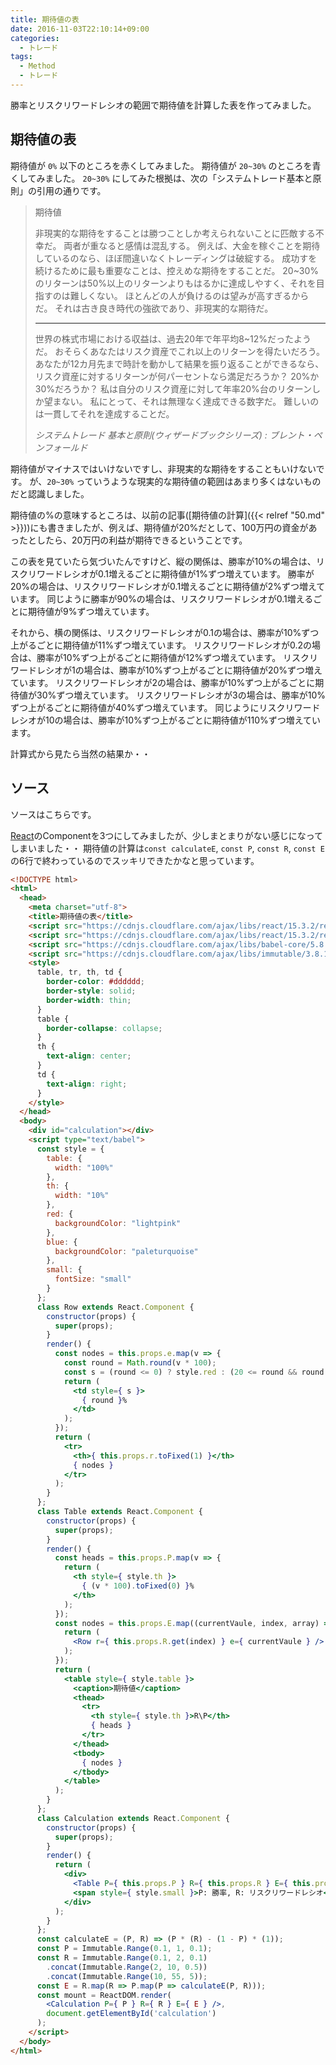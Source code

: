 ```yaml
---
title: 期待値の表
date: 2016-11-03T22:10:14+09:00
categories:
  - トレード
tags:
  - Method
  - トレード
---
```


勝率とリスクリワードレシオの範囲で期待値を計算した表を作ってみました。

<!--more-->

## 期待値の表

期待値が `0%` 以下のところを赤くしてみました。
期待値が `20~30%` のところを青くしてみました。
`20~30%` にしてみた根拠は、次の「システムトレード基本と原則」の引用の通りです。

> 期待値
>
> 非現実的な期待をすることは勝つことしか考えられないことに匹敵する不幸だ。
> 両者が重なると感情は混乱する。
> 例えば、大金を稼ぐことを期待しているのなら、ほぼ間違いなくトレーディングは破綻する。
> 成功すを続けるために最も重要なことは、控えめな期待をすることだ。
> 20~30%のリターンは50%以上のリターンよりもはるかに達成しやすく、それを目指すのは難しくない。
> ほとんどの人が負けるのは望みが高すぎるからだ。
> それは古き良き時代の強欲であり、非現実的な期待だ。
>
> ---
>
> 世界の株式市場における収益は、過去20年で年平均8~12%だったようだ。
> おそらくあなたはリスク資産でこれ以上のリターンを得たいだろう。
> あなたが12カ月先まで時計を動かして結果を振り返ることができるなら、リスク資産に対するリターンが何パーセントなら満足だろうか？
> 20%か30%だろうか？
> 私は自分のリスク資産に対して年率20%台のリターンしか望まない。
> 私にとって、それは無理なく達成できる数字だ。
> 難しいのは一貫してそれを達成することだ。
>
> <cite>システムトレード 基本と原則(ウィザードブックシリーズ) : ブレント・ペンフォールド</cite>

<script src="https://cdnjs.cloudflare.com/ajax/libs/react/15.3.2/react.min.js"></script>
<script src="https://cdnjs.cloudflare.com/ajax/libs/react/15.3.2/react-dom.min.js"></script>
<script src="https://cdnjs.cloudflare.com/ajax/libs/babel-core/5.8.38/browser.min.js"></script>
<script src="https://cdnjs.cloudflare.com/ajax/libs/immutable/3.8.1/immutable.min.js"></script>
<style>
  table, tr, th, td {
    border-color: #dddddd;
    border-style: solid;
    border-width: thin;
  }
  table {
    border-collapse: collapse;
  }
  th {
    text-align: center;
  }
  td {
    text-align: right;
  }
</style>
<div id="calculation"></div>
<script type="text/babel">
  const style = {
    table: {
      width: "100%"
    },
    th: {
      width: "10%"
    },
    red: {
      backgroundColor: "lightpink"
    },
    blue: {
      backgroundColor: "paleturquoise"
    },
    small: {
      fontSize: "small"
    }
  };
  class Row extends React.Component {
    constructor(props) {
      super(props);
    }
    render() {
      const nodes = this.props.e.map(v => {
        const round = Math.round(v * 100);
        const s = (round <= 0) ? style.red : (20 <= round && round <= 30) ? style.blue : {};
        return (
          <td style={ s }>
            { round }%
          </td>
        );
      });
      return (
        <tr>
          <th>{ this.props.r.toFixed(1) }</th>
          { nodes }
        </tr>
      );
    }
  };
  class Table extends React.Component {
    constructor(props) {
      super(props);
    }
    render() {
      const heads = this.props.P.map(v => {
        return (
          <th style={ style.th }>
            { (v * 100).toFixed(0) }%
          </th>
        );
      });
      const nodes = this.props.E.map((currentVaule, index, array) => {
        return (
          <Row r={ this.props.R.get(index) } e={ currentVaule } />
        );
      });
      return (
        <table style={ style.table }>
          <caption>期待値</caption>
          <thead>
            <tr>
              <th style={ style.th }>R\P</th>
              { heads }
            </tr>
          </thead>
          <tbody>
            { nodes }
          </tbody>
        </table>
      );
    }
  };
  class Calculation extends React.Component {
    constructor(props) {
      super(props);
    }
    render() {
      return (
        <div>
          <Table P={ this.props.P } R={ this.props.R } E={ this.props.E } />
          <span style={ style.small }>P: 勝率, R: リスクリワードレシオ</span>
        </div>
      );
    }
  };
  const calculateE = (P, R) => (P * (R) - (1 - P) * (1));
  const P = Immutable.Range(0.1, 1, 0.1);
  const R = Immutable.Range(0.1, 2, 0.1)
    .concat(Immutable.Range(2, 10, 0.5))
    .concat(Immutable.Range(10, 55, 5));
  const E = R.map(R => P.map(P => calculateE(P, R)));
  const mount = ReactDOM.render(
    <Calculation P={ P } R={ R } E={ E } />,
    document.getElementById('calculation')
  );
</script>

期待値がマイナスではいけないですし、非現実的な期待をすることもいけないです。
が、`20~30%` っていうような現実的な期待値の範囲はあまり多くはないものだと認識しました。

期待値の%の意味するところは、以前の記事([期待値の計算]({{< relref "50.md" >}}))にも書きましたが、例えば、期待値が20%だとして、100万円の資金があったとしたら、20万円の利益が期待できるということです。

この表を見ていたら気づいたんですけど、縦の関係は、勝率が10%の場合は、リスクリワードレシオが0.1増えるごとに期待値が1%ずつ増えています。
勝率が20%の場合は、リスクリワードレシオが0.1増えるごとに期待値が2%ずつ増えています。
同じように勝率が90%の場合は、リスクリワードレシオが0.1増えるごとに期待値が9%ずつ増えています。

それから、横の関係は、リスクリワードレシオが0.1の場合は、勝率が10%ずつ上がるごとに期待値が11%ずつ増えています。
リスクリワードレシオが0.2の場合は、勝率が10%ずつ上がるごとに期待値が12%ずつ増えています。
リスクリワードレシオが1の場合は、勝率が10%ずつ上がるごとに期待値が20%ずつ増えています。
リスクリワードレシオが2の場合は、勝率が10%ずつ上がるごとに期待値が30%ずつ増えています。
リスクリワードレシオが3の場合は、勝率が10%ずつ上がるごとに期待値が40%ずつ増えています。
同じようにリスクリワードレシオが10の場合は、勝率が10%ずつ上がるごとに期待値が110%ずつ増えています。

計算式から見たら当然の結果か・・

## ソース

ソースはこちらです。

[React](https://facebook.github.io/react/index.html)のComponentを3つにしてみましたが、少しまとまりがない感じになってしまいました・・
期待値の計算は`const calculateE`, `const P`, `const R`, `const E`の6行で終わっているのでスッキリできたかなと思っています。

```html
<!DOCTYPE html>
<html>
  <head>
    <meta charset="utf-8">
    <title>期待値の表</title>
    <script src="https://cdnjs.cloudflare.com/ajax/libs/react/15.3.2/react.min.js"></script>
    <script src="https://cdnjs.cloudflare.com/ajax/libs/react/15.3.2/react-dom.min.js"></script>
    <script src="https://cdnjs.cloudflare.com/ajax/libs/babel-core/5.8.38/browser.min.js"></script>
    <script src="https://cdnjs.cloudflare.com/ajax/libs/immutable/3.8.1/immutable.min.js"></script>
    <style>
      table, tr, th, td {
        border-color: #dddddd;
        border-style: solid;
        border-width: thin;
      }
      table {
        border-collapse: collapse;
      }
      th {
        text-align: center;
      }
      td {
        text-align: right;
      }
    </style>
  </head>
  <body>
    <div id="calculation"></div>
    <script type="text/babel">
      const style = {
        table: {
          width: "100%"
        },
        th: {
          width: "10%"
        },
        red: {
          backgroundColor: "lightpink"
        },
        blue: {
          backgroundColor: "paleturquoise"
        },
        small: {
          fontSize: "small"
        }
      };
      class Row extends React.Component {
        constructor(props) {
          super(props);
        }
        render() {
          const nodes = this.props.e.map(v => {
            const round = Math.round(v * 100);
            const s = (round <= 0) ? style.red : (20 <= round && round <= 30) ? style.blue : {};
            return (
              <td style={ s }>
                { round }%
              </td>
            );
          });
          return (
            <tr>
              <th>{ this.props.r.toFixed(1) }</th>
              { nodes }
            </tr>
          );
        }
      };
      class Table extends React.Component {
        constructor(props) {
          super(props);
        }
        render() {
          const heads = this.props.P.map(v => {
            return (
              <th style={ style.th }>
                { (v * 100).toFixed(0) }%
              </th>
            );
          });
          const nodes = this.props.E.map((currentVaule, index, array) => {
            return (
              <Row r={ this.props.R.get(index) } e={ currentVaule } />
            );
          });
          return (
            <table style={ style.table }>
              <caption>期待値</caption>
              <thead>
                <tr>
                  <th style={ style.th }>R\P</th>
                  { heads }
                </tr>
              </thead>
              <tbody>
                { nodes }
              </tbody>
            </table>
          );
        }
      };
      class Calculation extends React.Component {
        constructor(props) {
          super(props);
        }
        render() {
          return (
            <div>
              <Table P={ this.props.P } R={ this.props.R } E={ this.props.E } />
              <span style={ style.small }>P: 勝率, R: リスクリワードレシオ</span>
            </div>
          );
        }
      };
      const calculateE = (P, R) => (P * (R) - (1 - P) * (1));
      const P = Immutable.Range(0.1, 1, 0.1);
      const R = Immutable.Range(0.1, 2, 0.1)
        .concat(Immutable.Range(2, 10, 0.5))
        .concat(Immutable.Range(10, 55, 5));
      const E = R.map(R => P.map(P => calculateE(P, R)));
      const mount = ReactDOM.render(
        <Calculation P={ P } R={ R } E={ E } />,
        document.getElementById('calculation')
      );
    </script>
  </body>
</html>
```
